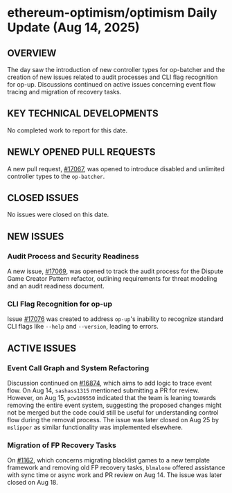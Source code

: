 # ethereum-optimism/optimism Daily Update (Aug 14, 2025)
## OVERVIEW 
The day saw the introduction of new controller types for op-batcher and the creation of new issues related to audit processes and CLI flag recognition for op-up. Discussions continued on active issues concerning event flow tracing and migration of recovery tasks.

## KEY TECHNICAL DEVELOPMENTS

No completed work to report for this date.

## NEWLY OPENED PULL REQUESTS
A new pull request, [#17067](https://github.com/ethereum-optimism/optimism/pull/17067), was opened to introduce disabled and unlimited controller types to the `op-batcher`.

## CLOSED ISSUES

No issues were closed on this date.

## NEW ISSUES

### Audit Process and Security Readiness
A new issue, [#17069](https://github.com/ethereum-optimism/optimism/issues/17069), was opened to track the audit process for the Dispute Game Creator Pattern refactor, outlining requirements for threat modeling and an audit readiness document.

### CLI Flag Recognition for op-up
Issue [#17076](https://github.com/ethereum-optimism/optimism/issues/17076) was created to address `op-up`'s inability to recognize standard CLI flags like `--help` and `--version`, leading to errors.

## ACTIVE ISSUES

### Event Call Graph and System Refactoring
Discussion continued on [#16874](https://github.com/ethereum-optimism/optimism/issues/16874), which aims to add logic to trace event flow. On Aug 14, `sashass1315` mentioned submitting a PR for review. However, on Aug 15, `pcw109550` indicated that the team is leaning towards removing the entire event system, suggesting the proposed changes might not be merged but the code could still be useful for understanding control flow during the removal process. The issue was later closed on Aug 25 by `mslipper` as similar functionality was implemented elsewhere.

### Migration of FP Recovery Tasks
On [#1162](https://github.com/ethereum-optimism/optimism/issues/1162), which concerns migrating blacklist games to a new template framework and removing old FP recovery tasks, `blmalone` offered assistance with sync time or async work and PR review on Aug 14. The issue was later closed on Aug 18.